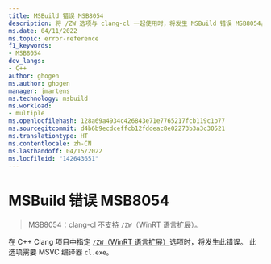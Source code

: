 ```yaml
---
title: MSBuild 错误 MSB8054
description: 将 /ZW 选项与 clang-cl 一起使用时，将发生 MSBuild 错误 MSB8054。
ms.date: 04/11/2022
ms.topic: error-reference
f1_keywords:
- MSB8054
dev_langs:
- C++
author: ghogen
ms.author: ghogen
manager: jmartens
ms.technology: msbuild
ms.workload:
- multiple
ms.openlocfilehash: 128a69a4934c426843e71e7765217fcb119c1b77
ms.sourcegitcommit: d4b6b9ecdceffcb12fddeac8e02273b3a3c30521
ms.translationtype: HT
ms.contentlocale: zh-CN
ms.lasthandoff: 04/15/2022
ms.locfileid: "142643651"
---
```

# <a name="msbuild-error-msb8054"></a>MSBuild 错误 MSB8054

> MSB8054：clang-cl 不支持 `/ZW`（WinRT 语言扩展）。

在 C++ Clang 项目中指定 [`/ZW`（WinRT 语言扩展）](/cpp/build/reference/zw-windows-runtime-compilation)选项时，将发生此错误。 此选项需要 MSVC 编译器 `cl.exe`。
